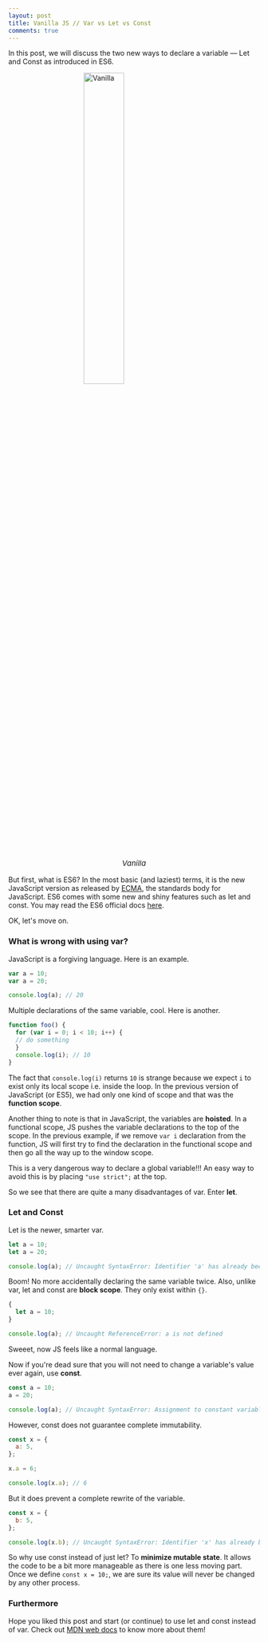 ```yaml
---
layout: post
title: Vanilla JS // Var vs Let vs Const 
comments: true
---
```


In this post, we will discuss the two new ways to declare a variable &mdash; Let and Const as introduced in ES6. 

<img class="no-shadow" alt="Vanilla" src="/Front/assets/img/5/vanilla.jpg" style="width: 40%; height: auto; display: block; margin: 0 auto;"/>
<p style="text-align: center; font-size:15px;"><em>Vanilla</em></p>

But first, what is ES6? In the most basic (and laziest) terms, it is the new JavaScript version as released by [ECMA](https://www.ecma-international.org/), the standards body for JavaScript. ES6 comes with some new and shiny features such as let and const. You may read the ES6 official docs [here](https://www.ecma-international.org/ecma-262/6.0/).

OK, let's move on.

### **What is wrong with using var?**

JavaScript is a forgiving language. Here is an example.

```javascript
var a = 10;
var a = 20;

console.log(a); // 20
```
Multiple declarations of the same variable, cool. Here is another.

```javascript
function foo() {
  for (var i = 0; i < 10; i++) {
  // do something
  }
  console.log(i); // 10
}
```
The fact that `console.log(i)` returns `10` is strange because we expect `i` to exist only its local scope i.e. inside the loop. In the previous version of JavaScript (or ES5), we had only one kind of scope and that was the **function scope**. 

Another thing to note is that in JavaScript, the variables are **hoisted**. In a functional scope, JS pushes the variable declarations to the top of the scope. In the previous example, if we remove `var i` declaration from the function, JS will first try to find the declaration in the functional scope and then go all the way up to the window scope.

This is a very dangerous way to declare a global variable!!! An easy way to avoid this is by placing `"use strict";` at the top. 

So we see that there are quite a many disadvantages of var. Enter **let**.

### **Let and Const**

Let is the newer, smarter var. 

```javascript
let a = 10;
let a = 20;

console.log(a); // Uncaught SyntaxError: Identifier 'a' has already been declared
```
Boom! No more accidentally declaring the same variable twice. Also, unlike var, let and const are **block scope**. They only exist within `{}`.

```javascript
{
  let a = 10;
}

console.log(a); // Uncaught ReferenceError: a is not defined
```
Sweeet, now JS feels like a normal language.

Now if you're dead sure that you will not need to change a variable's value ever again, use **const**.

```javascript
const a = 10;
a = 20;

console.log(a); // Uncaught SyntaxError: Assignment to constant variable.
```

However, const does not guarantee complete immutability. 

```javascript
const x = {
  a: 5,
};

x.a = 6;

console.log(x.a); // 6
```

But it does prevent a complete rewrite of the variable.

```javascript
const x = {
  b: 5,
};

console.log(x.b); // Uncaught SyntaxError: Identifier 'x' has already been declared.
```

So why use const instead of just let? To **minimize mutable state**. It allows the code to be a bit more manageable as there is one less moving part. Once we define `const x = 10;`, we are sure its value will never be changed by any other process.

### **Furthermore**

Hope you liked this post and start (or continue) to use let and const instead of var. Check out [MDN web docs](https://developer.mozilla.org/en-US/docs/Web/JavaScript/Reference/Statements/let) to know more about them!

